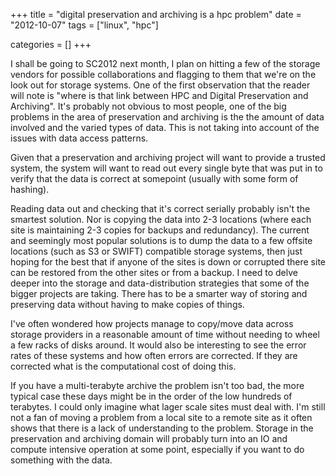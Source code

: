 +++
title = "digital preservation and archiving is a hpc problem"
date = "2012-10-07"
tags = ["linux", "hpc"]


categories = []
+++

I shall be going to SC2012 next month, I plan on hitting a few of the
storage vendors for possible collaborations and flagging to them that
we're on the look out for storage systems. One of the first
observation that the reader will note is "where is that link between
HPC and Digital Preservation and Archiving". It's probably not obvious
to most people, one of the big problems in the area of preservation
and archiving is the the amount of data involved and the varied types
of data. This is not taking into account of the issues with data
access patterns.

Given that a preservation and archiving project will want to provide a
trusted system, the system will want to read out every single byte
that was put in to verify that the data is correct at somepoint
(usually with some form of hashing).

Reading data out and checking that it's correct serially probably
isn't the smartest solution. Nor is copying the data into 2-3
locations (where each site is maintaining 2-3 copies for backups and
redundancy). The current and seemingly most popular solutions is to
dump the data to a few offsite locations (such as S3 or SWIFT)
compatible storage systems, then just hoping for the best that if
anyone of the sites is down or corrupted there site can be restored
from the other sites or from a backup. I need to delve deeper into the
storage and data-distribution strategies that some of the bigger
projects are taking. There has to be a smarter way of storing and
preserving data without having to make copies of things.

I've often wondered how projects manage to copy/move data across
storage providers in a reasonable amount of time without needing to
wheel a few racks of disks around. It would also be interesting to see
the error rates of these systems and how often errors are
corrected. If they are corrected what is the computational cost of
doing this.

If you have a multi-terabyte archive the problem isn't too bad, the
more typical case these days might be in the order of the low hundreds
of terabytes. I could only imagine what lager scale sites must deal
with. I'm still not a fan of moving a problem from a local site to a
remote site as it often shows that there is a lack of understanding to
the problem. Storage in the preservation and archiving domain will
probably turn into an IO and compute intensive operation at some
point, especially if you want to do something with the data.
